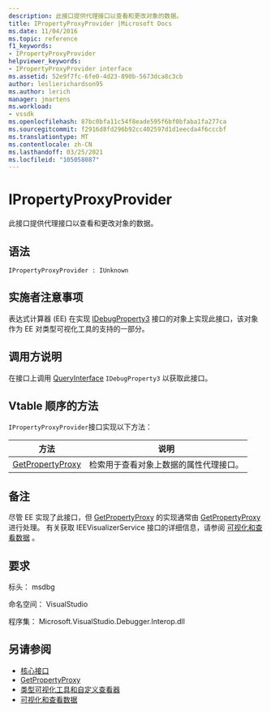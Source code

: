 ```yaml
---
description: 此接口提供代理接口以查看和更改对象的数据。
title: IPropertyProxyProvider |Microsoft Docs
ms.date: 11/04/2016
ms.topic: reference
f1_keywords:
- IPropertyProxyProvider
helpviewer_keywords:
- IPropertyProxyProvider interface
ms.assetid: 52e9f7fc-6fe0-4d23-890b-5673dca8c3cb
author: leslierichardson95
ms.author: lerich
manager: jmartens
ms.workload:
- vssdk
ms.openlocfilehash: 87bc0bfa11c54f8eade595f6bf0bfaba1fa277ca
ms.sourcegitcommit: f2916d8fd296b92cc402597d1d1eecda4f6cccbf
ms.translationtype: MT
ms.contentlocale: zh-CN
ms.lasthandoff: 03/25/2021
ms.locfileid: "105058087"
---
```

# <a name="ipropertyproxyprovider"></a>IPropertyProxyProvider
此接口提供代理接口以查看和更改对象的数据。

## <a name="syntax"></a>语法

```
IPropertyProxyProvider : IUnknown
```

## <a name="notes-for-implementers"></a>实施者注意事项
 表达式计算器 (EE) 在实现 [IDebugProperty3](../../../extensibility/debugger/reference/idebugproperty3.md) 接口的对象上实现此接口，该对象作为 EE 对类型可视化工具的支持的一部分。

## <a name="notes-for-callers"></a>调用方说明
 在接口上调用 [QueryInterface](/cpp/atl/queryinterface) `IDebugProperty3` 以获取此接口。

## <a name="methods-in-vtable-order"></a>Vtable 顺序的方法
 `IPropertyProxyProvider`接口实现以下方法：

|方法|说明|
|------------|-----------------|
|[GetPropertyProxy](../../../extensibility/debugger/reference/ipropertyproxyprovider-getpropertyproxy.md)|检索用于查看对象上数据的属性代理接口。|

## <a name="remarks"></a>备注
 尽管 EE 实现了此接口，但 [GetPropertyProxy](../../../extensibility/debugger/reference/ipropertyproxyprovider-getpropertyproxy.md) 的实现通常由 [GetPropertyProxy](../../../extensibility/debugger/reference/ieevisualizerservice-getpropertyproxy.md)进行处理。 有关获取 IEEVisualizerService 接口的详细信息，请参阅 [可视化和查看数据](../../../extensibility/debugger/visualizing-and-viewing-data.md) 。

## <a name="requirements"></a>要求
 标头： msdbg

 命名空间： VisualStudio

 程序集： Microsoft.VisualStudio.Debugger.Interop.dll

## <a name="see-also"></a>另请参阅
- [核心接口](../../../extensibility/debugger/reference/core-interfaces.md)
- [GetPropertyProxy](../../../extensibility/debugger/reference/ieevisualizerservice-getpropertyproxy.md)
- [类型可视化工具和自定义查看器](../../../extensibility/debugger/type-visualizer-and-custom-viewer.md)
- [可视化和查看数据](../../../extensibility/debugger/visualizing-and-viewing-data.md)
